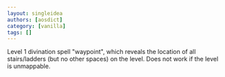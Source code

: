 ```yaml
---
layout: singleidea
authors: [aosdict]
category: [vanilla]
tags: []
---
```

Level 1 divination spell "waypoint", which reveals the location of all stairs/ladders (but no other spaces) on the level. Does not work if the level is unmappable.
